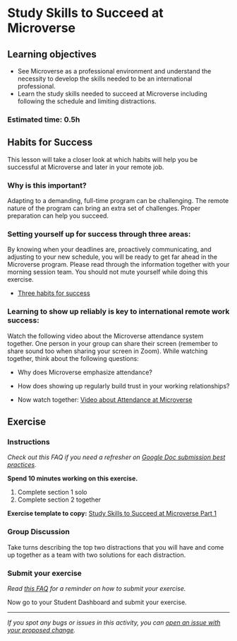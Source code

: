 # Study Skills to Succeed at Microverse

## Learning objectives

- See Microverse as a professional environment and understand the necessity to develop the skills needed to be an international professional.
- Learn the study skills needed to succeed at Microverse including following the schedule and limiting distractions.

### Estimated time: 0.5h

## Habits for Success

This lesson will take a closer look at which habits will help you be successful at Microverse and later in your remote job.

### Why is this important?

Adapting to a demanding, full-time program can be challenging. The remote nature of the program can bring an extra set of challenges. Proper preparation can help you succeed.

### Setting yourself up for success through three areas:

By knowing when your deadlines are, proactively communicating, and adjusting to your new schedule, you will be ready to get far ahead in the Microverse program. Please read through the information together with your morning session team. You should not mute yourself while doing this exercise.

- [Three habits for success](three-habits-for-success.md)

### Learning to show up reliably is key to international remote work success:

Watch the following video about the Microverse attendance system together. One person in your group can share their screen (remember to share sound too when sharing your screen in Zoom). While watching together, think about the following questions:

- Why does Microverse emphasize attendance?
- How does showing up regularly build trust in your working relationships?

- Now watch together:
  [Video about Attendance at Microverse](https://www.loom.com/share/dff36d910d1a4db7b37127b10f6d7949)

## Exercise

### Instructions

*Check out this FAQ if you need a refresher on [Google Doc submission best practices](https://microverse.zendesk.com/hc/en-us/articles/360063156813).*

**Spend 10 minutes working on this exercise.**

1. Complete section 1 solo
2. Complete section 2 together

**Exercise template to copy:** [Study Skills to Succeed at Microverse Part 1](https://docs.google.com/document/d/1ogVsFXrDeU8g0EhbX6qWheRnoCLr-2HEuebdBLdeYnc/edit?usp=sharing)

### Group Discussion

Take turns describing the top two distractions that you will have and come up together as a team with two solutions for each distraction.

### Submit your exercise

*Read [this FAQ](https://microverse.zendesk.com/hc/en-us/articles/360061344234) for a reminder on how to submit your exercise.*

Now go to your Student Dashboard and submit your exercise.


------

_If you spot any bugs or issues in this activity, you can [open an issue with your proposed change](https://github.com/microverseinc/curriculum-transversal-skills/blob/main/git-github/articles/open_issue.md)._
